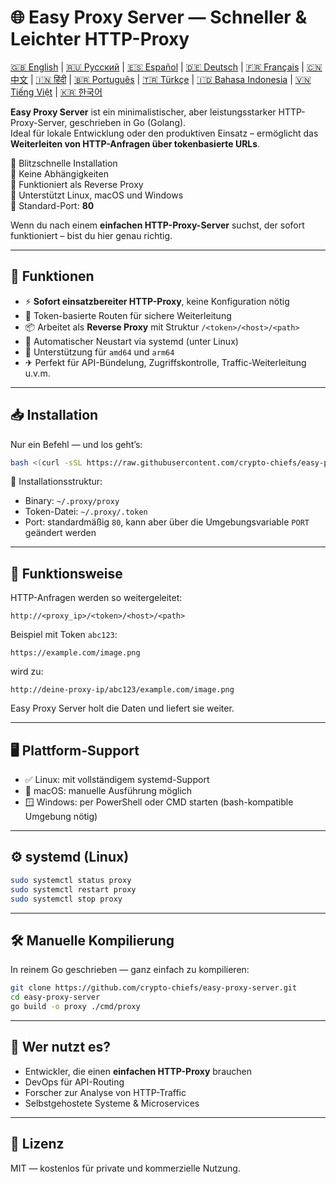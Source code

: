 
# 🌐 Easy Proxy Server — Schneller & Leichter HTTP-Proxy

[🇬🇧 English](README.md) | [🇷🇺 Русский](/doc/README.md) | [🇪🇸 Español](/doc/README.es.md) | [🇩🇪 Deutsch](/doc/README.de.md) | [🇫🇷 Français](/doc/README.fr.md) | [🇨🇳 中文](/doc/README.zh.md) | [🇮🇳 हिंदी](/doc/README.hi.md) | [🇧🇷 Português](/doc/README.pt.md) | [🇹🇷 Türkçe](/doc/README.tr.md) | [🇮🇩 Bahasa Indonesia](/doc/README.id.md) | [🇻🇳 Tiếng Việt](/doc/README.vi.md) | [🇰🇷 한국어](/doc/README.ko.md)

**Easy Proxy Server** ist ein minimalistischer, aber leistungsstarker HTTP-Proxy-Server, geschrieben in Go (Golang).  
Ideal für lokale Entwicklung oder den produktiven Einsatz – ermöglicht das **Weiterleiten von HTTP-Anfragen über tokenbasierte URLs**.

🔹 Blitzschnelle Installation  
🔹 Keine Abhängigkeiten  
🔹 Funktioniert als Reverse Proxy  
🔹 Unterstützt Linux, macOS und Windows  
🔹 Standard-Port: **80**

Wenn du nach einem **einfachen HTTP-Proxy-Server** suchst, der sofort funktioniert – bist du hier genau richtig.

---

## 🚀 Funktionen

- ⚡ **Sofort einsatzbereiter HTTP-Proxy**, keine Konfiguration nötig
- 🔐 Token-basierte Routen für sichere Weiterleitung
- 📦 Arbeitet als **Reverse Proxy** mit Struktur `/<token>/<host>/<path>`
- 🔄 Automatischer Neustart via systemd (unter Linux)
- 🧊 Unterstützung für `amd64` und `arm64`
- ✈ Perfekt für API-Bündelung, Zugriffskontrolle, Traffic-Weiterleitung u.v.m.

---

## 📥 Installation

Nur ein Befehl — und los geht’s:

```bash
bash <(curl -sSL https://raw.githubusercontent.com/crypto-chiefs/easy-proxy-server/master/scripts/build.sh)
```

📂 Installationsstruktur:
- Binary: `~/.proxy/proxy`
- Token-Datei: `~/.proxy/.token`
- Port: standardmäßig `80`, kann aber über die Umgebungsvariable `PORT` geändert werden

---

## 🧪 Funktionsweise

HTTP-Anfragen werden so weitergeleitet:

```
http://<proxy_ip>/<token>/<host>/<path>
```

Beispiel mit Token `abc123`:

```
https://example.com/image.png
```

wird zu:

```
http://deine-proxy-ip/abc123/example.com/image.png
```

Easy Proxy Server holt die Daten und liefert sie weiter.

---

## 🖥 Plattform-Support

- ✅ Linux: mit vollständigem systemd-Support
- 🍎 macOS: manuelle Ausführung möglich
- 🪟 Windows: per PowerShell oder CMD starten (bash-kompatible Umgebung nötig)

---

## ⚙️ systemd (Linux)

```bash
sudo systemctl status proxy
sudo systemctl restart proxy
sudo systemctl stop proxy
```

---

## 🛠 Manuelle Kompilierung

In reinem Go geschrieben — ganz einfach zu kompilieren:

```bash
git clone https://github.com/crypto-chiefs/easy-proxy-server.git
cd easy-proxy-server
go build -o proxy ./cmd/proxy
```

---

## 💬 Wer nutzt es?

- Entwickler, die einen **einfachen HTTP-Proxy** brauchen
- DevOps für API-Routing
- Forscher zur Analyse von HTTP-Traffic
- Selbstgehostete Systeme & Microservices

---

## 📄 Lizenz

MIT — kostenlos für private und kommerzielle Nutzung.
